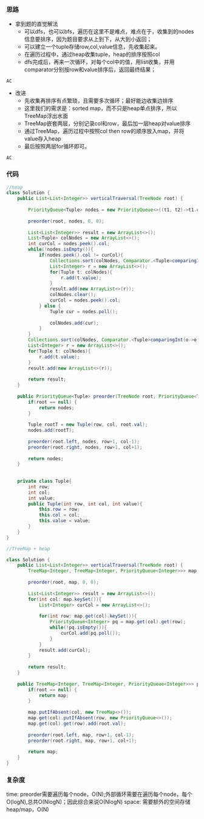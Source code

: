 ### 思路

- 拿到题的直觉解法
    - 可以dfs，也可以bfs，遍历在这里不是难点，难点在于，收集到的nodes信息要排序，因为题目要求从上到下，从大到小返回；
    - 可以建立一个tuple存储row,col,value信息，先收集起来。
    - 在遍历过程中，通过heap收集tuple，heap的排序按照col
    - dfs完成后，再来一次循环，对每个col中的值，用list收集，并用comparator分别按row和value排序后，返回最终结果；

`AC`

- 改进
    - 先收集再排序有点繁琐，且需要多次循环；最好能边收集边排序
    - 这里我们的需求是：sorted map，而不只是heap单点排序，所以TreeMap浮出水面
    - TreeMap嵌套两层，分别记录col和row，最后加一层heap对value排序
    - 通过TreeMap，遍历过程中按照col then row的顺序放入map，并将value存入heap
    - 最后按照两层for循环即可。

`AC`

### 代码
```java
//heap
class Solution {
    public List<List<Integer>> verticalTraversal(TreeNode root) {
        
        PriorityQueue<Tuple> nodes = new PriorityQueue<>((t1, t2)->t1.col - t2.col);
        
        preorder(root, nodes, 0, 0);
        
        List<List<Integer>> result = new ArrayList<>();
        List<Tuple> colNodes = new ArrayList<>();
        int curCol = nodes.peek().col;
        while(!nodes.isEmpty()){
            if(nodes.peek().col != curCol){
                Collections.sort(colNodes, Comparator.<Tuple>comparingInt(o->o.row).thenComparing(o->o.value));
                List<Integer> r = new ArrayList<>();
                for(Tuple t: colNodes){
                    r.add(t.value);
                }
                result.add(new ArrayList<>(r));
                colNodes.clear();
                curCol = nodes.peek().col;
            } else {
                Tuple cur = nodes.poll();
                
                colNodes.add(cur);
            }
        }
        Collections.sort(colNodes, Comparator.<Tuple>comparingInt(o->o.row).thenComparing(o->o.value));
        List<Integer> r = new ArrayList<>();
        for(Tuple t: colNodes){
            r.add(t.value);
        }
        result.add(new ArrayList<>(r));
        
        return result;
    }
    
    public PriorityQueue<Tuple> preorder(TreeNode root, PriorityQueue<Tuple> nodes, int row, int col){
        if(root == null) {
            return nodes;
        }
        
        Tuple rootT = new Tuple(row, col, root.val);
        nodes.add(rootT);
        
        preorder(root.left, nodes, row+1, col-1);
        preorder(root.right, nodes, row+1, col+1);
        
        return nodes;
    }
    
    
    private class Tuple{
        int row;
        int col;
        int value;
        public Tuple(int row, int col, int value){
            this.row = row;
            this.col = col;
            this.value = value;
        }
    }
}

//TreeMap + heap

class Solution {
    public List<List<Integer>> verticalTraversal(TreeNode root) {
        TreeMap<Integer, TreeMap<Integer, PriorityQueue<Integer>>> map = new TreeMap<>();
        
        preorder(root, map, 0, 0);
        
        List<List<Integer>> result = new ArrayList<>();
        for(int col: map.keySet()){
            List<Integer> curCol = new ArrayList<>();
            
            for(int row: map.get(col).keySet()){
                PriorityQueue<Integer> pq = map.get(col).get(row);
                while(!pq.isEmpty()){
                    curCol.add(pq.poll());
                }
            }
            result.add(curCol);
        }
        
        return result;
    }
    
    public TreeMap<Integer, TreeMap<Integer, PriorityQueue<Integer>>> preorder(TreeNode root, TreeMap<Integer, TreeMap<Integer, PriorityQueue<Integer>>> map, int row, int col){
        if(root == null) {
            return map;
        }
        
        map.putIfAbsent(col, new TreeMap<>());
        map.get(col).putIfAbsent(row, new PriorityQueue<>());
        map.get(col).get(row).add(root.val);
        
        preorder(root.left, map, row+1, col-1);
        preorder(root.right, map, row+1, col+1);
        
        return map;
    }
}
```

### 复杂度

time: preorder需要遍历每个node，O(N);外部循环需要在遍历每个node，每个O(logN),总共O(NlogN)；因此综合来说O(NlogN)
space: 需要额外的空间存储heap/map，O(N)